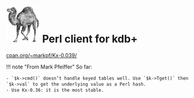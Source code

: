 # ![Perl](img/perl.png) Perl client for kdb+


<i class="far fa-hand-point-right"></i> [cpan.org/~markpf/Kx-0.039/](http://search.cpan.org/~markpf/Kx-0.039/)

!!! note "From Mark Pfeiffer"
    So far:

    - `$k->cmd()` doesn’t handle keyed tables well. Use `$k->Tget()` then `$k->val` to get the underlying value as a Perl hash.
    - Use Kx-0.36: it is the most stable.

